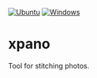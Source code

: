 [![Ubuntu](https://github.com/krupkat/xpano/actions/workflows/ubuntu.yml/badge.svg)](https://github.com/krupkat/xpano/actions/workflows/ubuntu.yml)
[![Windows](https://github.com/krupkat/xpano/actions/workflows/windows.yml/badge.svg)](https://github.com/krupkat/xpano/actions/workflows/windows.yml)

# xpano
Tool for stitching photos.
